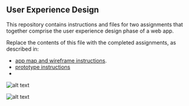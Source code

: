 ## User Experience Design

This repository contains instructions and files for two assignments that together comprise the user experience design phase of a web app.

Replace the contents of this file with the completed assignments, as described in:

- [app map and wireframe instructions](./instructions-app-map-wireframe.md).
- [prototype instructions](./instructions-prototype.md)
- 
![alt text](https://github.com/software-students-fall2021/user-experience-design-farhan-nur-isfar/blob/main/ux-design/app-map.png?raw=true)

![alt text](https://github.com/software-students-fall2021/user-experience-design-farhan-nur-isfar/blob/main/ux-design/wireframes/all-events.png?raw=true)


